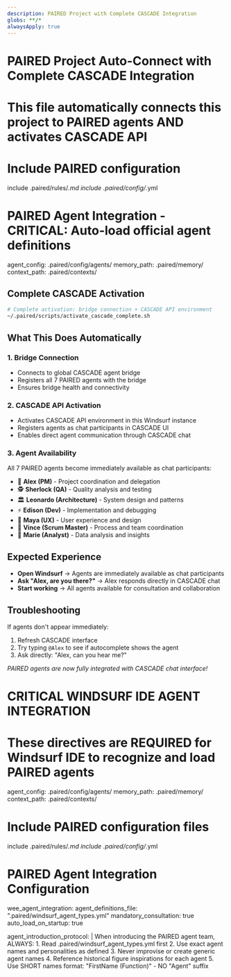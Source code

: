 ```yaml
---
description: PAIRED Project with Complete CASCADE Integration
globs: **/*
alwaysApply: true
---
```


# PAIRED Project Auto-Connect with Complete CASCADE Integration
# This file automatically connects this project to PAIRED agents AND activates CASCADE API

# Include PAIRED configuration
include .paired/rules/*.md
include .paired/config/*.yml

# PAIRED Agent Integration - CRITICAL: Auto-load official agent definitions
agent_config: .paired/config/agents/
memory_path: .paired/memory/
context_path: .paired/contexts/

## Complete CASCADE Activation
```bash
# Complete activation: bridge connection + CASCADE API environment
~/.paired/scripts/activate_cascade_complete.sh
```

## What This Does Automatically

### 1. Bridge Connection
- Connects to global CASCADE agent bridge
- Registers all 7 PAIRED agents with the bridge
- Ensures bridge health and connectivity

### 2. CASCADE API Activation  
- Activates CASCADE API environment in this Windsurf instance
- Registers agents as chat participants in CASCADE UI
- Enables direct agent communication through CASCADE chat

### 3. Agent Availability
All 7 PAIRED agents become immediately available as chat participants:
- 👑 **Alex (PM)** - Project coordination and delegation
- 🕵️ **Sherlock (QA)** - Quality analysis and testing
- 🏛️ **Leonardo (Architecture)** - System design and patterns
- ⚡ **Edison (Dev)** - Implementation and debugging
- 🎨 **Maya (UX)** - User experience and design
- 🏈 **Vince (Scrum Master)** - Process and team coordination
- 🔬 **Marie (Analyst)** - Data analysis and insights

## Expected Experience
- **Open Windsurf** → Agents are immediately available as chat participants
- **Ask "Alex, are you there?"** → Alex responds directly in CASCADE chat
- **Start working** → All agents available for consultation and collaboration

## Troubleshooting
If agents don't appear immediately:
1. Refresh CASCADE interface
2. Try typing `@Alex` to see if autocomplete shows the agent
3. Ask directly: "Alex, can you hear me?"

*PAIRED agents are now fully integrated with CASCADE chat interface!*

# CRITICAL WINDSURF IDE AGENT INTEGRATION
# These directives are REQUIRED for Windsurf IDE to recognize and load PAIRED agents
agent_config: .paired/config/agents/
memory_path: .paired/memory/
context_path: .paired/contexts/

# Include PAIRED configuration files
include .paired/rules/*.md
include .paired/config/*.yml

# PAIRED Agent Integration Configuration
wee_agent_integration:
  agent_definitions_file: ".paired/windsurf_agent_types.yml"
  mandatory_consultation: true
  auto_load_on_startup: true
  
  agent_introduction_protocol: |
    When introducing the PAIRED agent team, ALWAYS:
    1. Read .paired/windsurf_agent_types.yml first
    2. Use exact agent names and personalities as defined
    3. Never improvise or create generic agent names
    4. Reference historical figure inspirations for each agent
    5. Use SHORT names format: "FirstName (Function)" - NO "Agent" suffix

